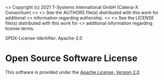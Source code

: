 <> Copyright (c) 2021 T-Systems International GmbH (Catena-X Consortium)
<>
<> See the AUTHORS file(s) distributed with this work for additional
<> information regarding authorship.
<>
<> See the LICENSE file(s) distributed with this work for
<> additional information regarding license terms.

SPDX-License-Identifier: Apache-2.0

# Open Source Software License 

This software is provided under the [Apache License, Version 2.0](https://opensource.org/licenses/Apache-2.0)
